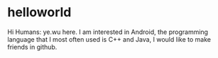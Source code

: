 # helloworld
Hi Humans:
  ye.wu here. I am interested in Android, the programming language that I most
  often used is C++ and Java, I would like to make friends in github.
